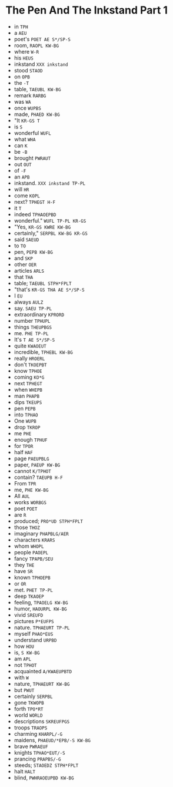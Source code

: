# The Pen And The Inkstand Part 1

* in `TPH`
* a `AEU`
* poet's `POET AE S*/SP-S`
* room, `RAOPL KW-BG`
* where `W-R`
* his `HEUS`
* inkstand `XXX inkstand`
* stood `STAOD`
* on `OPB`
* the `-T`
* table, `TAEUBL KW-BG`
* remark `RARBG`
* was `WA`
* once `WUPBS`
* made, `PHAED KW-BG`
* "It `KR-GS T`
* is `S`
* wonderful `WUFL`
* what `WHA`
* can `K`
* be `-B`
* brought `PWRAUT`
* out `OUT`
* of `-F`
* an `APB`
* inkstand. `XXX inkstand TP-PL`
* will `HR`
* come `KOPL`
* next? `TPHEGT H-F`
* it `T`
* indeed `TPHAOEPBD`
* wonderful." `WUFL TP-PL KR-GS`
* "Yes, `KR-GS KWRE KW-BG`
* certainly," `SERPBL KW-BG KR-GS`
* said `SAEUD`
* to `TO`
* pen, `PEPB KW-BG`
* and `SKP`
* other `OER`
* articles `ARLS`
* that `THA`
* table; `TAEUBL STPH*FPLT`
* "that's `KR-GS THA AE S*/SP-S`
* I `EU`
* always `AULZ`
* say. `SAEU TP-PL`
* extraordinary `KPRORD`
* number `TPHUPL`
* things `THEUPBGS`
* me. `PHE TP-PL`
* It's `T AE S*/SP-S`
* quite `KWAOEUT`
* incredible, `TPHEBL KW-BG`
* really `HROERL`
* don't `TKOEPBT`
* know `TPHOE`
* coming `KO*G`
* next `TPHEGT`
* when `WHEPB`
* man `PHAPB`
* dips `TKEUPS`
* pen `PEPB`
* into `TPHAO`
* One `WUPB`
* drop `TKROP`
* me `PHE`
* enough `TPHUF`
* for `TPOR`
* half `HAF`
* page `PAEUPBLG`
* paper, `PAEUP KW-BG`
* cannot `K/TPHOT`
* contain? `TAEUPB H-F`
* From `TPR`
* me, `PHE KW-BG`
* All `AUL`
* works `WORBGS`
* poet `POET`
* are `R`
* produced; `PRO*UD STPH*FPLT`
* those `THOZ`
* imaginary `PHAPBLG/AER`
* characters `KRARS`
* whom `WHOPL`
* people `PAOEPL`
* fancy `TPAPB/SEU`
* they `THE`
* have `SR`
* known `TPHOEPB`
* or `OR`
* met. `PHET TP-PL`
* deep `TKAOEP`
* feeling, `TPAOELG KW-BG`
* humor, `HAOURPL KW-BG`
* vivid `SREUFD`
* pictures `P*EUFPS`
* nature. `TPHAEURT TP-PL`
* myself `PHAO*EUS`
* understand `URPBD`
* how `HOU`
* is, `S KW-BG`
* am `APL`
* not `TPHOT`
* acquainted `A/KWAEUPBTD`
* with `W`
* nature, `TPHAEURT KW-BG`
* but `PWUT`
* certainly `SERPBL`
* gone `TKWOPB`
* forth `TPO*RT`
* world `WORLD`
* descriptions `SKREUFPGS`
* troops `TRAOPS`
* charming `KHARPL/-G`
* maidens, `PHAEUD/*EPB/-S KW-BG`
* brave `PWRAEUF`
* knights `TPHAO*EUT/-S`
* prancing `PRAPBS/-G`
* steeds; `STAOEDZ STPH*FPLT`
* halt `HALT`
* blind, `PWHRAOEUPBD KW-BG`
